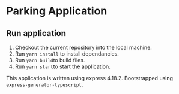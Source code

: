 # Parking Application

## Run application
1. Checkout the current repository into the local machine.
2. Run `yarn install` to install dependancies.
3. Run `yarn build`to build files.
3. Run `yarn start`to start the application.

This application is written using express 4.18.2.
Bootstrapped using `express-generator-typescript`.